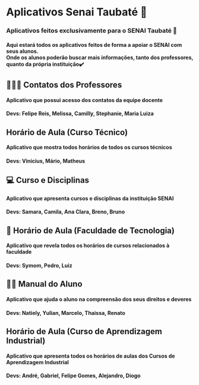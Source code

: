 <h1> Aplicativos Senai Taubaté 📱</h1>

<h3>Aplicativos feitos exclusivamente para o SENAI Taubaté 📲</h3>
<h4>Aqui estará todos os aplicativos feitos de forma a apoiar o SENAI com seus alunos.<br>Onde os alunos poderão buscar mais informações, tanto dos professores, quanto da própria instituição✔️</h4>

<h2>👨🏾‍🏫 Contatos dos Professores</h2>
<h4>Aplicativo que possui acesso dos contatos da equipe docente</h4>
<h4>Devs: Felipe Reis, Melissa, Camilly, Stephanie, Maria Luiza</h4>

<h2>Horário de Aula (Curso Técnico)</h2>
<h4>Aplicativo que mostra todos horários de todos os cursos técnicos</h4>
<h4>Devs: Vinicius, Mário, Matheus</h4>

<h2>💻 Curso e Disciplinas</h2>
<h4>Aplicativo que apresenta cursos e disciplinas da instituição SENAI</h4>
<h4>Devs: Samara, Camila, Ana Clara, Breno, Bruno</h4>

<h2>🏫 Horário de Aula (Faculdade de Tecnologia)</h2>
<h4>Aplicativo que revela todos os horários de cursos relacionados à faculdade</h4>
<h4>Devs: Symom, Pedro, Luiz</h4>

<h2>👷🏾 Manual do Aluno</h2>
<h4>Aplicativo que ajuda o aluno na compreensão dos seus direitos e deveres</h4>
<h4>Devs: Natiely, Yulian, Marcelo, Thaissa, Renato</h4>

<h2>Horário de Aula (Curso de Aprendizagem Industrial)</h2>
<h4>Aplicativo que apresenta todos os horários de aulas dos Cursos de Aprendizagem Industrial</h4>
<h4>Devs: André, Gabriel, Felipe Gomes, Alejandro, Diogo</h4>
